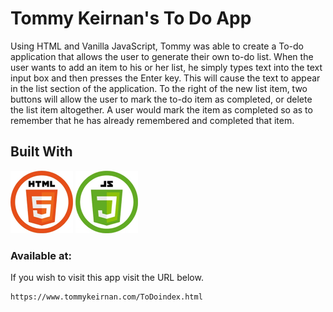# Tommy Keirnan's To Do App

Using HTML and Vanilla JavaScript, Tommy was able to create a To-do application that allows the user to generate their own to-do list.  When the user wants to add an item to his or her list, he simply types text into the text input box and then presses the Enter key. This will cause the text to appear in the list section of the application. To the right of the new list item, two buttons will allow the user to mark the to-do item as completed, or delete the list item altogether. A user would mark the item as completed so as to remember that he has already remembered and completed that item. 

## Built With

<img src="https://github.com/tkeirnan/To-Do_App/blob/master/images/HTML.png" width="100" alt="HTML5 icon">
<img src="https://github.com/tkeirnan/To-Do_App/blob/master/images/JS.png" width="100" alt="JavaScript icon">


### Available at:

If you wish to visit this app visit the URL below.

```
https://www.tommykeirnan.com/ToDoindex.html
```

